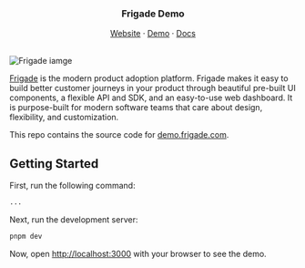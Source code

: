 <H3 align="center"><strong>Frigade Demo</strong></H3>
<div align="center">
<a href="https://frigade.com">Website</a> 
<span> · </span>
<a href="https://demo.frigade.com">Demo</a> 
<span> · </span>
<a href="https://docs.frigade.com">Docs</a>
</div>


<br />

![Frigade iamge](https://cdn.frigade.com/0534ad31-8dc3-4061-9e53-53aae2ff3cf8.png)

[Frigade](<https://frigade.com>) is the modern product adoption platform. Frigade makes it easy to build better customer
journeys in your product through beautiful pre-built UI components, a flexible API and SDK, and an easy-to-use web
dashboard. It is
purpose-built for modern software teams that care about design, flexibility, and customization.

This repo contains the source code for [demo.frigade.com](https://demo.frigade.com).

## Getting Started

First, run the following command:

```bash
...
```

Next, run the development server:

```bash
pnpm dev
```

Now, open [http://localhost:3000](http://localhost:3000) with your browser to see the demo.
